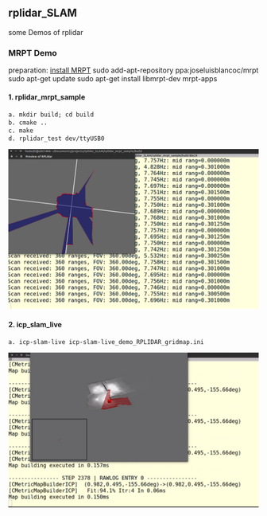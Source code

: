## rplidar_SLAM
some Demos of rplidar


### MRPT Demo
preparation:
[install MRPT](http://www.mrpt.org/MRPT_in_GNU/Linux_repositories)
sudo add-apt-repository ppa:joseluisblancoc/mrpt
sudo apt-get update
sudo apt-get install libmrpt-dev mrpt-apps 


#### 1. rplidar_mrpt_sample
	a. mkdir build; cd build
	b. cmake ..
	c. make
	d. rplidar_test dev/ttyUSB0
![mrpt_sample](./resource/pic_rplidar_mrpt_sample.png)

#### 2. icp_slam_live
	a. icp-slam-live icp-slam-live_demo_RPLIDAR_gridmap.ini
![icp-slam-live](./resource/pic_mrpt_icp_slam_live.png)
